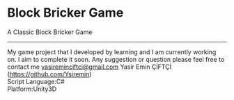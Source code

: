 Block Bricker Game
===========
A Classic Block Bricker Game
<br><hr>
My game project that I developed by learning and I am currently working on. I aim to complete it soon.
Any suggestion or question please feel free to contact me yasireminciftci@gmail.com
Yasir Emin ÇİFTÇİ (<a href="https://github.com/Ysiremin">https://github.com/Ysiremin</a>)<br>
Script Language:C#<br>
Platform:Unity3D<br>
